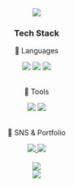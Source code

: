 <div align=center>
	<img src="https://capsule-render.vercel.app/api?type=transparent&color=auto&height=180&section=header&text=BaePippi%20GitHub%20:)&fontSize=60&fontColor=ffffff&animation=twinkling&stroke=0081C9&strokeWidth=2" />
</div>
<div align=center>
	<h3>️Tech Stack</h3>
	<p> 🐚 Languages</p>
</div>
<div align="center">
	<img src="https://img.shields.io/badge/HTML5-E34F26?style=flat&logo=HTML5&logoColor=white" />
	<img src="https://img.shields.io/badge/CSS3-1572B6?style=flat&logo=CSS3&logoColor=white" />
	<img src="https://img.shields.io/badge/JavaScript-F7DF1E?style=flat&logo=JavaScript&logoColor=white" />
</div>
<br>
<div align=center>
	<p> 🐚 Tools </p>
</div>
<div align=center>
	<img src="https://img.shields.io/badge/Visual%20Studio%20Code-007ACC?style=flat&logo=VisualStudioCode&logoColor=white" />
	<img src="https://img.shields.io/badge/GitHub-181717?style=flat&logo=GitHub&logoColor=white" />
</div>
<br>
<div align=center>
	<p>🐚 SNS & Portfolio </p>
</div>
<div align=center>
	<a href="https://baepippi.github.io/portfolio2/">
		<img src="https://img.shields.io/badge/Portfolio-FF3633?style=flat&logo=Micro.blog&logoColor=white" />
	</a>
	<a href="mailto:hiehdkqd@naver.com">
		<img src="https://img.shields.io/badge/Mail-30B980?style=flat&logo=Gmail&logoColor=white" />
	</a>
	<br>
</div>
<div align=center>
	<br>
<img src="https://github-readme-stats.vercel.app/api/top-langs/?username=BaePippi&layout=compact">
	<br>
<img src="https://github-readme-stats.vercel.app/api?username=BaePippi&show_icons=true">


</div>
